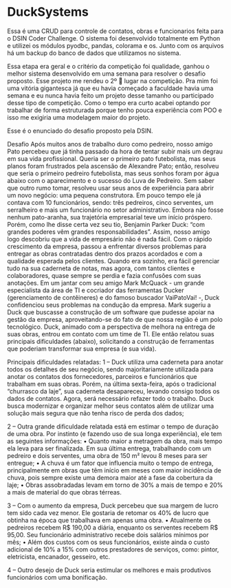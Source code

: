 # DuckSystems
Essa é uma CRUD para controle de contatos, obras e funcionarios feita para o DSIN Coder Challenge.
O sistema foi desenvolvido totalmente em Python e utilizei os módulos pyodbc, pandas, colorama e os.
Junto com os arquivos há um backup do banco de dados que utilizamos no sistema.

Essa etapa era geral e o critério da competição foi qualidade, ganhou o melhor sistema desenvolvido em uma semana para resolver o desafio proposto.
Esse projeto me rendeu o 2º 🥈 lugar na competição. Pra mim foi uma vitória gigantesca já que eu havia começado a faculdade havia uma semana e eu nunca havia feito um projeto desse tamanho ou participado desse tipo de competição.
Como o tempo era curto acabei optando por trabalhar de forma estruturada porque tenho pouca experiência com POO e isso me exigiria uma modelagem maior do projeto.

Esse é o enunciado do desafio proposto pela DSIN.

Desafio
Após muitos anos de trabalho duro como pedreiro, nosso amigo Pato percebeu que já tinha passado da hora de tentar subir mais um degrau em sua vida profissional. Queria ser o primeiro pato futebolista, mas seus planos foram frustrados pela ascensão de Alexandre Pato; então, resolveu que seria o primeiro pedreiro futebolista, mas seus sonhos foram por água abaixo com o aparecimento e o sucesso do Luva de Pedreiro. Sem saber que outro rumo tomar, resolveu usar seus anos de experiência para abrir um novo negócio: uma pequena construtora. Em pouco tempo ele já contava com 10 funcionários, sendo: três pedreiros, cinco serventes, um serralheiro e mais um funcionário no setor administrativo.
Embora não fosse nenhum pato-aranha, sua trajetória empresarial teve um início próspero. Porém, como lhe disse certa vez seu tio, Benjamin Parker Duck: “com grandes poderes vêm grandes responsabilidades”. Assim, nosso amigo logo descobriu que a vida de empresário não é nada fácil. Com o rápido crescimento da empresa, passou a enfrentar diversos problemas para entregar as obras contratadas dentro dos prazos acordados e com a qualidade esperada pelos clientes. Quando era sozinho, era fácil gerenciar tudo na sua caderneta de notas, mas agora, com tantos clientes e colaboradores, quase sempre se perdia e fazia confusões com suas anotações.
Em um jantar com seu amigo Mark McQuack - um grande especialista da área de TI e cocriador das ferramentas Ducker (gerenciamento de contêineres) e do famoso buscador VaiPatoVai! -, Duck confidenciou seus problemas na condução da empresa. Mark sugeriu a Duck que buscasse a construção de um software que pudesse apoiar na gestão da empresa, aproveitando-se do fato de que nossa região é um polo tecnológico.
Duck, animado com a perspectiva de melhora na entrega de suas obras, entrou em contato com um time de TI. Ele então relatou suas principais dificuldades (abaixo), solicitando a construção de ferramentas que poderiam transformar sua empresa (e sua vida).

Principais dificuldades relatadas:
1 – Duck utiliza uma caderneta para anotar todos os detalhes de seu negócio, sendo majoritariamente utilizada para anotar os contatos dos fornecedores, parceiros e funcionários que trabalham em suas obras. Porém, na última sexta-feira, após o tradicional “churrasco da laje”, sua caderneta desapareceu, levando consigo todos os dados de contatos. Agora, será necessário refazer todo o trabalho. Duck busca modernizar e organizar melhor seus contatos além de utilizar uma solução mais segura que não tenha risco de perda dos dados;

2 – Outra grande dificuldade relatada está em estimar o tempo de duração de uma obra. Por instinto (e fazendo uso de sua longa experiência), ele tem as seguintes informações:
• Quanto maior a metragem da obra, mais tempo ela leva para ser finalizada. Em sua última entrega, trabalhando com um pedreiro e dois serventes, uma obra de 150 m² levou 8 meses para ser entregue;
• A chuva é um fator que influencia muito o tempo de entrega, principalmente em obras que têm início em meses com maior incidência de chuva, pois sempre existe uma demora maior até a fase da cobertura da laje;
• Obras assobradadas levam em torno de 30% a mais de tempo e 20% a mais de material do que obras térreas.

3 – Com o aumento da empresa, Duck percebeu que sua margem de lucro tem sido cada vez menor. Ele gostaria de retomar os 40% de lucro que obtinha na época que trabalhava em apenas uma obra.
• Atualmente os pedreiros recebem R$ 190,00 a diária, enquanto os serventes recebem R$ 95,00. Seu funcionário administrativo recebe dois salários mínimos por mês;
• Além dos custos com os seus funcionários, existe ainda o custo adicional de 10% a 15% com outros prestadores de serviços, como: pintor, eletricista, encanador, gesseiro, etc.

4 – Outro desejo de Duck seria estimular os melhores e mais produtivos funcionários com uma bonificação.

